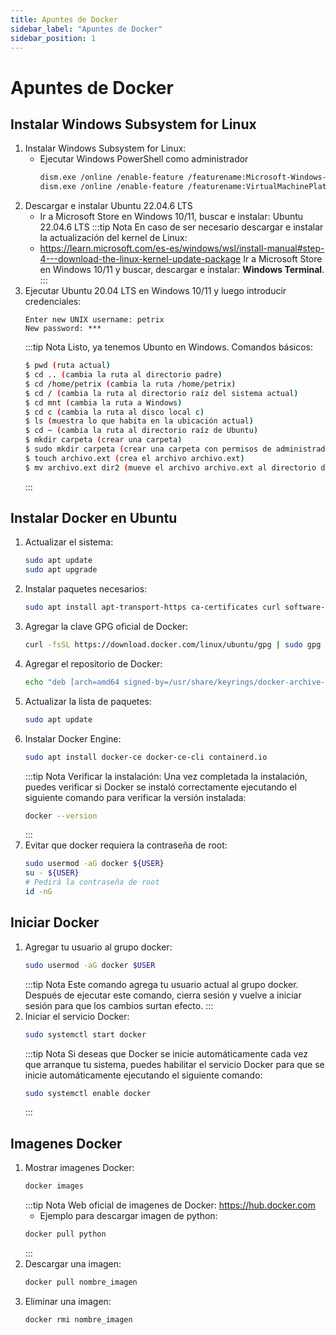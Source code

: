 ```yaml
---
title: Apuntes de Docker
sidebar_label: "Apuntes de Docker"
sidebar_position: 1
---
```


# Apuntes de Docker
## Instalar Windows Subsystem for Linux
1. Instalar Windows Subsystem for Linux:
   + Ejecutar Windows PowerShell como administrador
        ```bash
        dism.exe /online /enable-feature /featurename:Microsoft-Windows-Subsystem-Linux /all /norestart
        dism.exe /online /enable-feature /featurename:VirtualMachinePlatform /all /norestart
        ```
2. Descargar e instalar Ubuntu 22.04.6 LTS
    + Ir a Microsoft Store en Windows 10/11, buscar e instalar: Ubuntu 22.04.6 LTS
    :::tip Nota
    En caso de ser necesario descargar e instalar la actualización del kernel de Linux:
    + https://learn.microsoft.com/es-es/windows/wsl/install-manual#step-4---download-the-linux-kernel-update-package
    Ir a Microsoft Store en Windows 10/11 y buscar, descargar e instalar: **Windows Terminal**.
    :::
3. Ejecutar Ubuntu 20.04 LTS en Windows 10/11 y luego introducir credenciales:
    ```
    Enter new UNIX username: petrix
    New password: ***
    ```
    :::tip Nota
    Listo, ya tenemos Ubunto en Windows.
    Comandos básicos:
    ```bash
    $ pwd (ruta actual)
    $ cd .. (cambia la ruta al directorio padre)
    $ cd /home/petrix (cambia la ruta /home/petrix)
    $ cd / (cambia la ruta al directorio raíz del sistema actual)
    $ cd mnt (cambia la ruta a Windows)
    $ cd c (cambia la ruta al disco local c)
    $ ls (muestra lo que habita en la ubicación actual)
    $ cd ~ (cambia la ruta al directorio raíz de Ubuntu)
    $ mkdir carpeta (crear una carpeta)
    $ sudo mkdir carpeta (crear una carpeta con permisos de administrador)
    $ touch archivo.ext (crea el archivo archivo.ext)
    $ mv archivo.ext dir2 (mueve el archivo archivo.ext al directorio dir2, de igual forma se puede mover carpetas)
    ```
    :::


## Instalar Docker en Ubuntu
1. Actualizar el sistema:
    ```bash
    sudo apt update
    sudo apt upgrade
    ```
2. Instalar paquetes necesarios:
    ```bash
    sudo apt install apt-transport-https ca-certificates curl software-properties-common
    ```
3. Agregar la clave GPG oficial de Docker:
    ```bash
    curl -fsSL https://download.docker.com/linux/ubuntu/gpg | sudo gpg --dearmor -o /usr/share/keyrings/docker-archive-keyring.gpg
    ```
4. Agregar el repositorio de Docker:
    ```bash
    echo "deb [arch=amd64 signed-by=/usr/share/keyrings/docker-archive-keyring.gpg] https://download.docker.com/linux/ubuntu $(lsb_release -cs) stable" | sudo tee /etc/apt/sources.list.d/docker.list > /dev/null
    ```
5. Actualizar la lista de paquetes:
    ```bash
    sudo apt update
    ```
6. Instalar Docker Engine:
    ```bash
    sudo apt install docker-ce docker-ce-cli containerd.io
    ```
    :::tip Nota
    Verificar la instalación: Una vez completada la instalación, puedes verificar si Docker se instaló correctamente ejecutando el siguiente comando para verificar la versión instalada:
    ```bash
    docker --version
    ```
    :::
7. Evitar que docker requiera la contraseña de root:
    ```bash
    sudo usermod -aG docker ${USER}
    su - ${USER}
    # Pedirá la contraseña de root
    id -nG
    ```

## Iniciar Docker
1. Agregar tu usuario al grupo docker:
    ```bash
    sudo usermod -aG docker $USER
    ```
    :::tip Nota
    Este comando agrega tu usuario actual al grupo docker. Después de ejecutar este comando, cierra sesión y vuelve a iniciar sesión para que los cambios surtan efecto.
    :::
2. Iniciar el servicio Docker:
    ```bash
    sudo systemctl start docker
    ```
    :::tip Nota
    Si deseas que Docker se inicie automáticamente cada vez que arranque tu sistema, puedes habilitar el servicio Docker para que se inicie automáticamente ejecutando el siguiente comando:
    ```bash
    sudo systemctl enable docker
    ```
    :::


## Imagenes Docker
1. Mostrar imagenes Docker:
    ```bash
    docker images
    ```
    :::tip Nota
    Web oficial de imagenes de Docker: https://hub.docker.com
    + Ejemplo para descargar imagen de python:
    ```bash
    docker pull python
    ```
    :::
2. Descargar una imagen:
    ```bash
    docker pull nombre_imagen
    ```
3. Eliminar una imagen:
    ```bash
    docker rmi nombre_imagen
    ```
